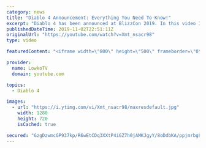 ```yaml
---
category: news
title: "Diablo 4 Announcement: Everything You Need To Know!"
excerpt: "Diablo 4 has been announced at BlizzCon 2019. In this video I go over everything you need to know about this upcoming Blizzard Entertainment game."
publishedDateTime: 2019-11-02T22:51:11Z
originalUrl: "https://youtube.com/watch?v=Xmt_nsacr98"
type: video

featuredContent: "<iframe width=\"800\" height=\"500\" frameborder=\"0\" src=\"https://www.youtube.com/embed/Xmt_nsacr98\" allow=\"accelerometer; autoplay; encrypted-media; gyroscope; picture-in-picture\" allowfullscreen></iframe>"

provider:
  name: LowkoTV
  domain: youtube.com

topics:
  - Diablo 4

images:
  - url: "https://i.ytimg.com/vi/Xmt_nsacr98/maxresdefault.jpg"
    width: 1280
    height: 720
    isCached: true

secured: "GzgDzwmcGP937kp/R6wEtCDq3XXtP4iGZ7h0jAMKJgyY/8oDdbKA/ppjmrbg8cHy9UiBFVjp6ymOTRRXxt2zitZ1f1ENJCr+uDr8teZ4r3BfrskJG1DT509rJrHDPZxhJlx0ZvI9NWlesqjHcUYeyCCQYfzmWjHb94cJrbRqExE1yS3mUP4qnXqsAnpsXf5t0CMFzEgUtIUbuzQSlPg8cwQUEva7I/urFwEFv+K3XkNxjq/eCU2iYmu5+cKc5lQu4GUrC0fqmnXG68JHWjvX9/8tX4frnFT+nUs44mwmUGM73Rid9Fv9ycjwJndkE9TJTDrjFUmYqXXGFUVZT3b5ARZOOqef5Wsip65ZhACdbE9QN0e79eStZ4YKsLFzmgPBzrOsjolucb3FwnVJVjGBc1CUK/j+UFxXTYOnuTEbnlmV7xGZ978VnDojNtAJEVur;PeaDeSU4sXsiLKGzMhmAjw=="
---
```


